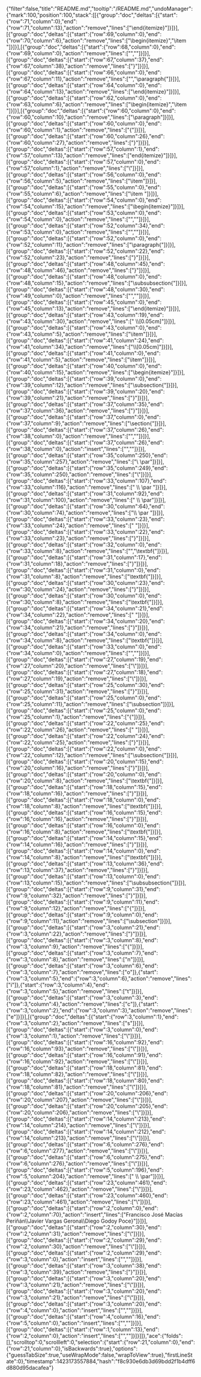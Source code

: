 {"filter":false,"title":"README.md","tooltip":"/README.md","undoManager":{"mark":100,"position":100,"stack":[[{"group":"doc","deltas":[{"start":{"row":71,"column":0},"end":{"row":71,"column":13},"action":"remove","lines":["\\end{itemize}"]}]}],[{"group":"doc","deltas":[{"start":{"row":69,"column":0},"end":{"row":70,"column":6},"action":"remove","lines":["\\begin{itemize}","\\item "]}]}],[{"group":"doc","deltas":[{"start":{"row":68,"column":0},"end":{"row":69,"column":0},"action":"remove","lines":["",""]}]}],[{"group":"doc","deltas":[{"start":{"row":67,"column":37},"end":{"row":67,"column":38},"action":"remove","lines":["}"]}]}],[{"group":"doc","deltas":[{"start":{"row":66,"column":0},"end":{"row":67,"column":11},"action":"remove","lines":["","\\paragraph{"]}]}],[{"group":"doc","deltas":[{"start":{"row":64,"column":0},"end":{"row":64,"column":13},"action":"remove","lines":["\\end{itemize}"]}]}],[{"group":"doc","deltas":[{"start":{"row":62,"column":0},"end":{"row":63,"column":6},"action":"remove","lines":["\\begin{itemize}","\\item "]}]}],[{"group":"doc","deltas":[{"start":{"row":60,"column":0},"end":{"row":60,"column":10},"action":"remove","lines":["\\paragraph"]}]}],[{"group":"doc","deltas":[{"start":{"row":60,"column":0},"end":{"row":60,"column":1},"action":"remove","lines":["{"]}]}],[{"group":"doc","deltas":[{"start":{"row":60,"column":26},"end":{"row":60,"column":27},"action":"remove","lines":["}"]}]}],[{"group":"doc","deltas":[{"start":{"row":57,"column":1},"end":{"row":57,"column":13},"action":"remove","lines":["end{itemize}"]}]}],[{"group":"doc","deltas":[{"start":{"row":57,"column":0},"end":{"row":57,"column":1},"action":"remove","lines":["\\"]}]}],[{"group":"doc","deltas":[{"start":{"row":56,"column":0},"end":{"row":56,"column":5},"action":"remove","lines":["\\item"]}]}],[{"group":"doc","deltas":[{"start":{"row":55,"column":0},"end":{"row":55,"column":6},"action":"remove","lines":["\\item "]}]}],[{"group":"doc","deltas":[{"start":{"row":54,"column":0},"end":{"row":54,"column":15},"action":"remove","lines":["\\begin{itemize}"]}]}],[{"group":"doc","deltas":[{"start":{"row":53,"column":0},"end":{"row":54,"column":0},"action":"remove","lines":["",""]}]}],[{"group":"doc","deltas":[{"start":{"row":52,"column":34},"end":{"row":53,"column":0},"action":"remove","lines":["",""]}]}],[{"group":"doc","deltas":[{"start":{"row":52,"column":0},"end":{"row":52,"column":11},"action":"remove","lines":["\\paragraph{"]}]}],[{"group":"doc","deltas":[{"start":{"row":52,"column":22},"end":{"row":52,"column":23},"action":"remove","lines":["}"]}]}],[{"group":"doc","deltas":[{"start":{"row":48,"column":45},"end":{"row":48,"column":46},"action":"remove","lines":["}"]}]}],[{"group":"doc","deltas":[{"start":{"row":48,"column":0},"end":{"row":48,"column":15},"action":"remove","lines":["\\subsubsection{"]}]}],[{"group":"doc","deltas":[{"start":{"row":48,"column":30},"end":{"row":49,"column":0},"action":"remove","lines":["",""]}]}],[{"group":"doc","deltas":[{"start":{"row":45,"column":0},"end":{"row":45,"column":13},"action":"remove","lines":["\\end{itemize}"]}]}],[{"group":"doc","deltas":[{"start":{"row":43,"column":19},"end":{"row":43,"column":30},"action":"remove","lines":[" \\\\[0.05cm]"]}]}],[{"group":"doc","deltas":[{"start":{"row":43,"column":0},"end":{"row":43,"column":5},"action":"remove","lines":["\\item"]}]}],[{"group":"doc","deltas":[{"start":{"row":41,"column":24},"end":{"row":41,"column":34},"action":"remove","lines":["\\\\[0.05cm]"]}]}],[{"group":"doc","deltas":[{"start":{"row":41,"column":0},"end":{"row":41,"column":5},"action":"remove","lines":["\\item"]}]}],[{"group":"doc","deltas":[{"start":{"row":40,"column":0},"end":{"row":40,"column":15},"action":"remove","lines":["\\begin{itemize}"]}]}],[{"group":"doc","deltas":[{"start":{"row":39,"column":0},"end":{"row":39,"column":12},"action":"remove","lines":["\\subsection{"]}]}],[{"group":"doc","deltas":[{"start":{"row":39,"column":20},"end":{"row":39,"column":21},"action":"remove","lines":["}"]}]}],[{"group":"doc","deltas":[{"start":{"row":37,"column":35},"end":{"row":37,"column":36},"action":"remove","lines":["}"]}]}],[{"group":"doc","deltas":[{"start":{"row":37,"column":0},"end":{"row":37,"column":9},"action":"remove","lines":["\\section{"]}]}],[{"group":"doc","deltas":[{"start":{"row":37,"column":26},"end":{"row":38,"column":0},"action":"remove","lines":["",""]}]}],[{"group":"doc","deltas":[{"start":{"row":37,"column":26},"end":{"row":38,"column":0},"action":"insert","lines":["",""]}]}],[{"group":"doc","deltas":[{"start":{"row":35,"column":250},"end":{"row":35,"column":257},"action":"remove","lines":["\\  \\par"]}]}],[{"group":"doc","deltas":[{"start":{"row":35,"column":249},"end":{"row":35,"column":250},"action":"remove","lines":["\\"]}]}],[{"group":"doc","deltas":[{"start":{"row":33,"column":107},"end":{"row":33,"column":116},"action":"remove","lines":[" \\\\ \\par "]}]}],[{"group":"doc","deltas":[{"start":{"row":31,"column":92},"end":{"row":31,"column":100},"action":"remove","lines":[" \\\\ \\par"]}]}],[{"group":"doc","deltas":[{"start":{"row":30,"column":64},"end":{"row":30,"column":74},"action":"remove","lines":["\\\\ \\par   "]}]}],[{"group":"doc","deltas":[{"start":{"row":33,"column":23},"end":{"row":33,"column":24},"action":"remove","lines":[" "]}]}],[{"group":"doc","deltas":[{"start":{"row":33,"column":22},"end":{"row":33,"column":23},"action":"remove","lines":["}"]}]}],[{"group":"doc","deltas":[{"start":{"row":32,"column":0},"end":{"row":33,"column":8},"action":"remove","lines":["","\\textbf{"]}]}],[{"group":"doc","deltas":[{"start":{"row":31,"column":17},"end":{"row":31,"column":18},"action":"remove","lines":["}"]}]}],[{"group":"doc","deltas":[{"start":{"row":31,"column":0},"end":{"row":31,"column":8},"action":"remove","lines":["\\textbf{"]}]}],[{"group":"doc","deltas":[{"start":{"row":30,"column":23},"end":{"row":30,"column":24},"action":"remove","lines":["}"]}]}],[{"group":"doc","deltas":[{"start":{"row":30,"column":0},"end":{"row":30,"column":8},"action":"remove","lines":["\\textbf{"]}]}],[{"group":"doc","deltas":[{"start":{"row":34,"column":21},"end":{"row":34,"column":22},"action":"remove","lines":[" "]}]}],[{"group":"doc","deltas":[{"start":{"row":34,"column":20},"end":{"row":34,"column":21},"action":"remove","lines":["}"]}]}],[{"group":"doc","deltas":[{"start":{"row":34,"column":0},"end":{"row":34,"column":8},"action":"remove","lines":["\\textbf{"]}]}],[{"group":"doc","deltas":[{"start":{"row":33,"column":0},"end":{"row":34,"column":0},"action":"remove","lines":["",""]}]}],[{"group":"doc","deltas":[{"start":{"row":27,"column":19},"end":{"row":27,"column":20},"action":"remove","lines":["\\"]}]}],[{"group":"doc","deltas":[{"start":{"row":27,"column":18},"end":{"row":27,"column":19},"action":"remove","lines":["\\"]}]}],[{"group":"doc","deltas":[{"start":{"row":25,"column":30},"end":{"row":25,"column":31},"action":"remove","lines":["}"]}]}],[{"group":"doc","deltas":[{"start":{"row":25,"column":0},"end":{"row":25,"column":11},"action":"remove","lines":["\\subsection"]}]}],[{"group":"doc","deltas":[{"start":{"row":25,"column":0},"end":{"row":25,"column":1},"action":"remove","lines":["{"]}]}],[{"group":"doc","deltas":[{"start":{"row":22,"column":25},"end":{"row":22,"column":26},"action":"remove","lines":[" "]}]}],[{"group":"doc","deltas":[{"start":{"row":22,"column":24},"end":{"row":22,"column":25},"action":"remove","lines":["}"]}]}],[{"group":"doc","deltas":[{"start":{"row":22,"column":0},"end":{"row":22,"column":12},"action":"remove","lines":["\\subsection{"]}]}],[{"group":"doc","deltas":[{"start":{"row":20,"column":15},"end":{"row":20,"column":16},"action":"remove","lines":["}"]}]}],[{"group":"doc","deltas":[{"start":{"row":20,"column":0},"end":{"row":20,"column":8},"action":"remove","lines":["\\textbf{"]}]}],[{"group":"doc","deltas":[{"start":{"row":18,"column":15},"end":{"row":18,"column":16},"action":"remove","lines":["}"]}]}],[{"group":"doc","deltas":[{"start":{"row":18,"column":0},"end":{"row":18,"column":8},"action":"remove","lines":["\\textbf{"]}]}],[{"group":"doc","deltas":[{"start":{"row":16,"column":15},"end":{"row":16,"column":16},"action":"remove","lines":["}"]}]}],[{"group":"doc","deltas":[{"start":{"row":16,"column":0},"end":{"row":16,"column":8},"action":"remove","lines":["\\textbf{"]}]}],[{"group":"doc","deltas":[{"start":{"row":14,"column":15},"end":{"row":14,"column":16},"action":"remove","lines":["}"]}]}],[{"group":"doc","deltas":[{"start":{"row":14,"column":0},"end":{"row":14,"column":8},"action":"remove","lines":["\\textbf{"]}]}],[{"group":"doc","deltas":[{"start":{"row":13,"column":36},"end":{"row":13,"column":37},"action":"remove","lines":["}"]}]}],[{"group":"doc","deltas":[{"start":{"row":13,"column":0},"end":{"row":13,"column":15},"action":"remove","lines":["\\subsubsection{"]}]}],[{"group":"doc","deltas":[{"start":{"row":9,"column":31},"end":{"row":9,"column":32},"action":"remove","lines":["}"]}]}],[{"group":"doc","deltas":[{"start":{"row":9,"column":11},"end":{"row":9,"column":12},"action":"remove","lines":["{"]}]}],[{"group":"doc","deltas":[{"start":{"row":9,"column":0},"end":{"row":9,"column":11},"action":"remove","lines":["\\subsection"]}]}],[{"group":"doc","deltas":[{"start":{"row":3,"column":21},"end":{"row":3,"column":22},"action":"remove","lines":["}"]}]}],[{"group":"doc","deltas":[{"start":{"row":3,"column":8},"end":{"row":3,"column":9},"action":"remove","lines":["{"]}]}],[{"group":"doc","deltas":[{"start":{"row":3,"column":7},"end":{"row":3,"column":8},"action":"remove","lines":["n"]}]}],[{"group":"doc","deltas":[{"start":{"row":3,"column":6},"end":{"row":3,"column":7},"action":"remove","lines":["o"]},{"start":{"row":3,"column":5},"end":{"row":3,"column":6},"action":"remove","lines":["i"]},{"start":{"row":3,"column":4},"end":{"row":3,"column":5},"action":"remove","lines":["t"]}]}],[{"group":"doc","deltas":[{"start":{"row":3,"column":3},"end":{"row":3,"column":4},"action":"remove","lines":["c"]},{"start":{"row":3,"column":2},"end":{"row":3,"column":3},"action":"remove","lines":["e"]}]}],[{"group":"doc","deltas":[{"start":{"row":3,"column":1},"end":{"row":3,"column":2},"action":"remove","lines":["s"]}]}],[{"group":"doc","deltas":[{"start":{"row":3,"column":0},"end":{"row":3,"column":1},"action":"remove","lines":["\\"]}]}],[{"group":"doc","deltas":[{"start":{"row":16,"column":92},"end":{"row":16,"column":93},"action":"remove","lines":["\\"]}]}],[{"group":"doc","deltas":[{"start":{"row":16,"column":91},"end":{"row":16,"column":92},"action":"remove","lines":["\\"]}]}],[{"group":"doc","deltas":[{"start":{"row":18,"column":81},"end":{"row":18,"column":82},"action":"remove","lines":["\\"]}]}],[{"group":"doc","deltas":[{"start":{"row":18,"column":80},"end":{"row":18,"column":81},"action":"remove","lines":["\\"]}]}],[{"group":"doc","deltas":[{"start":{"row":20,"column":206},"end":{"row":20,"column":207},"action":"remove","lines":["\\"]}]}],[{"group":"doc","deltas":[{"start":{"row":20,"column":205},"end":{"row":20,"column":206},"action":"remove","lines":["\\"]}]}],[{"group":"doc","deltas":[{"start":{"row":14,"column":213},"end":{"row":14,"column":214},"action":"remove","lines":["\\"]}]}],[{"group":"doc","deltas":[{"start":{"row":14,"column":212},"end":{"row":14,"column":213},"action":"remove","lines":["\\"]}]}],[{"group":"doc","deltas":[{"start":{"row":6,"column":276},"end":{"row":6,"column":277},"action":"remove","lines":["\\"]}]}],[{"group":"doc","deltas":[{"start":{"row":6,"column":275},"end":{"row":6,"column":276},"action":"remove","lines":["\\"]}]}],[{"group":"doc","deltas":[{"start":{"row":5,"column":196},"end":{"row":5,"column":204},"action":"remove","lines":[" \\\\ \\par"]}]}],[{"group":"doc","deltas":[{"start":{"row":23,"column":461},"end":{"row":23,"column":462},"action":"remove","lines":["\\"]}]}],[{"group":"doc","deltas":[{"start":{"row":23,"column":460},"end":{"row":23,"column":461},"action":"remove","lines":["\\"]}]}],[{"group":"doc","deltas":[{"start":{"row":2,"column":0},"end":{"row":2,"column":70},"action":"insert","lines":["Francisco José Macías Periñán\\\\Javier Vargas Gerona\\\\Diego Godoy Poce}"]}]}],[{"group":"doc","deltas":[{"start":{"row":2,"column":30},"end":{"row":2,"column":31},"action":"remove","lines":["\\"]}]}],[{"group":"doc","deltas":[{"start":{"row":2,"column":29},"end":{"row":2,"column":30},"action":"remove","lines":["\\"]}]}],[{"group":"doc","deltas":[{"start":{"row":2,"column":29},"end":{"row":3,"column":0},"action":"insert","lines":["",""]}]}],[{"group":"doc","deltas":[{"start":{"row":3,"column":38},"end":{"row":3,"column":39},"action":"remove","lines":["}"]}]}],[{"group":"doc","deltas":[{"start":{"row":3,"column":20},"end":{"row":3,"column":21},"action":"remove","lines":["\\"]}]}],[{"group":"doc","deltas":[{"start":{"row":3,"column":20},"end":{"row":3,"column":21},"action":"remove","lines":["\\"]}]}],[{"group":"doc","deltas":[{"start":{"row":3,"column":20},"end":{"row":4,"column":0},"action":"insert","lines":["",""]}]}],[{"group":"doc","deltas":[{"start":{"row":4,"column":16},"end":{"row":5,"column":0},"action":"insert","lines":["",""]}]}],[{"group":"doc","deltas":[{"start":{"row":1,"column":13},"end":{"row":2,"column":0},"action":"insert","lines":["",""]}]}]]},"ace":{"folds":[],"scrolltop":0,"scrollleft":0,"selection":{"start":{"row":21,"column":0},"end":{"row":21,"column":0},"isBackwards":true},"options":{"guessTabSize":true,"useWrapMode":false,"wrapToView":true},"firstLineState":0},"timestamp":1423173557884,"hash":"f8c930e6db3d69bdd2f1b4dff6d880d95dacafea"}